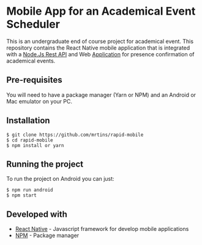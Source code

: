 # Mobile App for an Academical Event Scheduler

This is an undergraduate end of course project for academical event. This repository contains the React Native mobile application that is integrated with a [Node.Js Rest API](https://github.com/mrtins/rapid-api) and Web [Application](https://github.com/mrtins/rapid-web) for presence confirmation of academical events.

## Pre-requisites

You will need to have a package manager (Yarn or NPM) and an Android or Mac emulator on your PC.

## Installation

    $ git clone https://github.com/mrtins/rapid-mobile
    $ cd rapid-mobile
    $ npm install or yarn

## Running the project

To run the project on Android you can just:

    $ npm run android
    $ npm start   
    
## Developed with

* [React Native](https://reactnative.dev/) - Javascript framework for develop mobile applications
* [NPM](https://www.npmjs.com/) - Package manager
